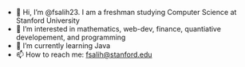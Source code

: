 - 👋 Hi, I’m @fsalih23. I am a freshman studying Computer Science at Stanford University
- 👀 I’m interested in mathematics, web-dev, finance, quantiative developement, and programming
- 🌱 I’m currently learning Java
- 📫 How to reach me: fsalih@stanford.edu 

<!---
fsalih23/fsalih23 is a ✨ special ✨ repository because its `README.md` (this file) appears on your GitHub profile.
You can click the Preview link to take a look at your changes.
--->
